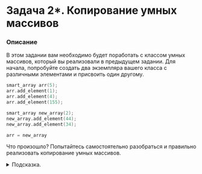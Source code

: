 # Задача 2*. Копирование умных массивов

### Описание
В этом задании вам необходимо будет поработать с классом умных массивов, который вы реализовали в предыдущем задании.
Для начала, попробуйте создать два экземпляра вашего класса с различными элементами и присвоить один другому.
``` C++
smart_array arr(5);
arr.add_element(1);
arr.add_element(4);
arr.add_element(155);

smart_array new_array(2);
new_array.add_element(44);
new_array.add_element(34);

arr = new_array
```
Что произошло? Попытайтесь самостоятельно разобраться и правильно реализовать копирование умных массивов.


<details>

<summary>Подсказка.</summary>

В программе возникает исключение, потому что компилятор самостоятельно сгенерировал оператор присваивания, который просто копирует все поля
одного объекта другому. В частности, проблема возникает из-за копирования указателя: оба объекта класса имеют одинаковый указатель на область
памяти и в своих деструкторах пытаются освободить его. Происходит двойное освобождение памяти!

</details>

